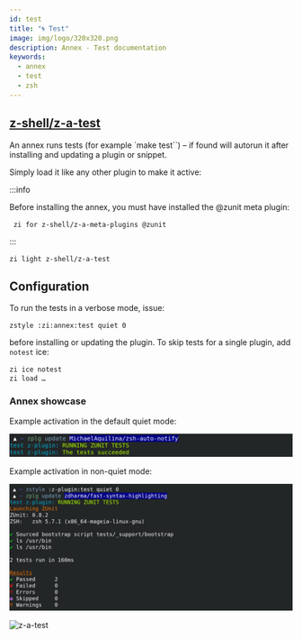 ```yaml
---
id: test
title: "🌀 Test"
image: img/logo/320x320.png
description: Annex - Test documentation
keywords:
  - annex
  - test
  - zsh
---
```


<!-- @format -->

## <i class="fa-brands fa-github"></i> [z-shell/z-a-test][]

An annex runs tests (for example `make test``) – if found will autorun it after installing and updating a plugin or snippet.

Simply load it like any other plugin to make it active:

:::info

Before installing the annex, you must have installed the @zunit meta plugin:

```shell
 zi for z-shell/z-a-meta-plugins @zunit
```

:::

```shell
zi light z-shell/z-a-test
```

## Configuration

To run the tests in a verbose mode, issue:

```shell
zstyle :zi:annex:test quiet 0
```

before installing or updating the plugin. To skip tests for a single plugin, add `notest` ice:

```shell showLineNumbers
zi ice notest
zi load …
```

### Annex showcase

Example activation in the default quiet mode:

![z-p-test-1][2]

Example activation in non-quiet mode:

![z-p-test-2][3]

![z-a-test][4]

[3]: https://raw.githubusercontent.com/z-shell/z-a-test/main/docs/images/z-p-test-2.png#center
[2]: https://raw.githubusercontent.com/z-shell/z-a-test/main/docs/images/z-p-test-1.png#center
[4]: https://user-images.githubusercontent.com/59910950/162143845-c44ead50-b21a-46c0-8372-18325eb1f33a.gif#center
[z-shell/z-a-test]: https://github.com/z-shell/z-a-test
